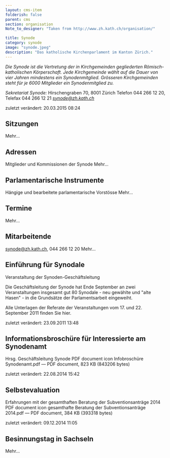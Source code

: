```yaml
---
layout: cms-item
folderish: false
parent: cms
section: organisation
Note_to_designer: "Taken from http://www.zh.kath.ch/organisation/"

title: Synode
category: synode
image: "synode.jpeg"
description: "Das katholische Kirchenparlament im Kanton Zürich."
---
```


*Die Synode ist die Vertretung der in Kirchgemeinden gegliederten Römisch-katholischen Körperschaft. Jede Kirchgemeinde wählt auf die Dauer von vier Jahren mindestens ein Synodenmitglied. Grösseren Kirchgemeinden steht für je 6000 Mitglieder ein Synodenmitglied zu.*

*Sekretariat Synode:* Hirschengraben 70, 8001 Zürich 
Telefon 044 266 12 20, Telefax 044 266 12 21
*synode@zh.kath.ch*

zuletzt verändert: 20.03.2015 08:24

## Sitzungen
Mehr…

## Adressen
Mitglieder und Kommissionen der Synode
Mehr…

## Parlamentarische Instrumente
Hängige und bearbeitete parlamentarische Vorstösse
Mehr…

## Termine
Mehr…

## Mitarbeitende
synode@zh.kath.ch, 044 266 12 20
Mehr…

## Einführung für Synodale
Veranstaltung der Synoden-Geschäftsleitung


Die Geschäftsleitung der Synode hat Ende September an zwei Veranstaltungen insgesamt gut 80 Synodale - neu gewählte und "alte Hasen" - in die Grundsätze der Parlamentsarbeit eingeweiht.

Alle Unterlagen der Referate der Veranstaltungen vom 17. und 22. September 2011 finden Sie hier.

zuletzt verändert: 23.09.2011 13:48

## Informationsbroschüre für Interessierte am Synodenamt
Hrsg. Geschäftsleitung Synode
PDF document icon Infobroschüre Synodenamt.pdf — PDF document, 823 KB (843206 bytes)

zuletzt verändert: 22.08.2014 15:42

## Selbstevaluation
Erfahrungen mit der gesamthaften Beratung der Subventionsanträge 2014
PDF document icon gesamthafte Beratung der Subventionsanträge 2014.pdf — PDF document, 384 KB (393318 bytes)

zuletzt verändert: 09.12.2014 11:05

## Besinnungstag in Sachseln
Mehr…
